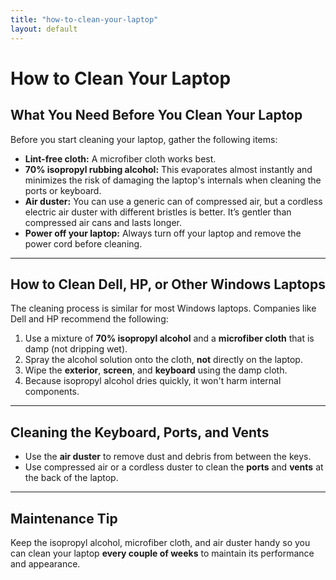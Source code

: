```yaml
---
title: "how-to-clean-your-laptop"
layout: default
---
```

# How to Clean Your Laptop

## What You Need Before You Clean Your Laptop

Before you start cleaning your laptop, gather the following items:

- **Lint-free cloth:** A microfiber cloth works best.  
- **70% isopropyl rubbing alcohol:** This evaporates almost instantly and minimizes the risk of damaging the laptop's internals when cleaning the ports or keyboard.  
- **Air duster:** You can use a generic can of compressed air, but a cordless electric air duster with different bristles is better. It’s gentler than compressed air cans and lasts longer.  
- **Power off your laptop:** Always turn off your laptop and remove the power cord before cleaning.  

---

## How to Clean Dell, HP, or Other Windows Laptops

The cleaning process is similar for most Windows laptops. Companies like Dell and HP recommend the following:

1. Use a mixture of **70% isopropyl alcohol** and a **microfiber cloth** that is damp (not dripping wet).  
2. Spray the alcohol solution onto the cloth, **not** directly on the laptop.  
3. Wipe the **exterior**, **screen**, and **keyboard** using the damp cloth.  
4. Because isopropyl alcohol dries quickly, it won't harm internal components.  

---

## Cleaning the Keyboard, Ports, and Vents

- Use the **air duster** to remove dust and debris from between the keys.  
- Use compressed air or a cordless duster to clean the **ports** and **vents** at the back of the laptop.  

---

## Maintenance Tip

Keep the isopropyl alcohol, microfiber cloth, and air duster handy so you can clean your laptop **every couple of weeks** to maintain its performance and appearance.
